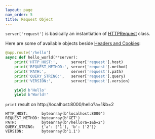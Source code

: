 ```yaml
---
layout: page
nav_order: 5
title: Request Object
---
```


`server['request']` is basically an instantiation of [HTTPRequest](https://github.com/nggit/tremolo/blob/master/tremolo/lib/http_request.py) class.

Here are some of available objects beside [Headers and Cookies](https://nggit.github.io/tremolo-docs/headers.html):

```python
@app.route('/hello')
async def hello_world(**server):
    print('HTTP_HOST:',      server['request'].host)
    print('REQUEST_METHOD:', server['request'].method)
    print('PATH:',           server['request'].path)
    print('QUERY_STRING:',   server['request'].query)
    print('VERSION:',        server['request'].version)

    yield b'Hello'
    yield b'World!'
```

`print` result on http://localhost:8000/hello?a=1&b=2

```
HTTP_HOST:      bytearray(b'localhost:8000')
REQUEST_METHOD: bytearray(b'GET')
PATH:           bytearray(b'/hello?a=1&b=2')
QUERY_STRING:   {'a': ['1'], 'b': ['2']}
VERSION:        bytearray(b'1.1')
```
